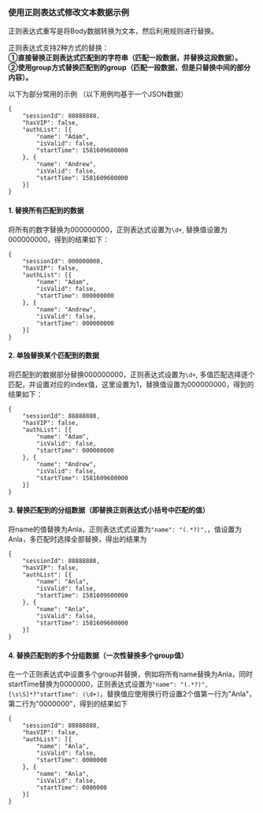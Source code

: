 ### 使用正则表达式修改文本数据示例

正则表达式重写是将Body数据转换为文本，然后利用规则进行替换。  

正则表达式支持2种方式的替换：  
**①直接替换正则表达式匹配到的字符串（匹配一段数据，并替换这段数据）。**  
**②使用group方式替换匹配到的group（匹配一段数据，但是只替换中间的部分内容）。**  

以下为部分常用的示例 （以下用例均基于一个JSON数据） 

	{
		"sessionId": 88888888,
		"hasVIP": false,
		"authList": [{
			"name": "Adam",
			"isValid": false,
			"startTime": 1581609600000
		}, {
			"name": "Andrew",
			"isValid": false,
			"startTime": 1581609600000
		}]
	}
	
#### 1. 替换所有匹配到的数据
将所有的数字替换为000000000，正则表达式设置为`\d+`, 替换值设置为000000000，得到的结果如下：

	{
		"sessionId": 000000000,
		"hasVIP": false,
		"authList": [{
			"name": "Adam",
			"isValid": false,
			"startTime": 000000000
		}, {
			"name": "Andrew",
			"isValid": false,
			"startTime": 000000000
		}]
	}
	
#### 2. 单独替换某个匹配到的数据
将匹配到的数据部分替换000000000，正则表达式设置为`\d+`, 多值匹配选择逐个匹配，并设置对应的index值，这里设置为1，替换值设置为000000000，得到的结果如下：

	{
		"sessionId": 88888888,
		"hasVIP": false,
		"authList": [{
			"name": "Adam",
			"isValid": false,
			"startTime": 000000000
		}, {
			"name": "Andrew",
			"isValid": false,
			"startTime": 1581609600000
		}]
	}


#### 3. 替换匹配到的分组数据（即替换正则表达式小括号中匹配的值）
将name的值替换为Anla，正则表达式式设置为`"name": "(.*?)",`，值设置为Anla，多匹配时选择全部替换，得出的结果为

	{
		"sessionId": 88888888,
		"hasVIP": false,
		"authList": [{
			"name": "Anla",
			"isValid": false,
			"startTime": 1581609600000
		}, {
			"name": "Anla",
			"isValid": false,
			"startTime": 1581609600000
		}]
	}


#### 4. 替换匹配到的多个分组数据（一次性替换多个group值）
在一个正则表达式中设置多个group并替换，例如将所有name替换为Anla，同时startTime替换为0000000，正则表达式设置为`"name": "(.*?)",[\s\S]*?"startTime": (\d+)`，替换值应使用换行符设置2个值第一行为"Anla"，第二行为"0000000"，得到的结果如下

	{
		"sessionId": 88888888,
		"hasVIP": false,
		"authList": [{
			"name": "Anla",
			"isValid": false,
			"startTime": 0000000
		}, {
			"name": "Anla",
			"isValid": false,
			"startTime": 0000000
		}]
	}



